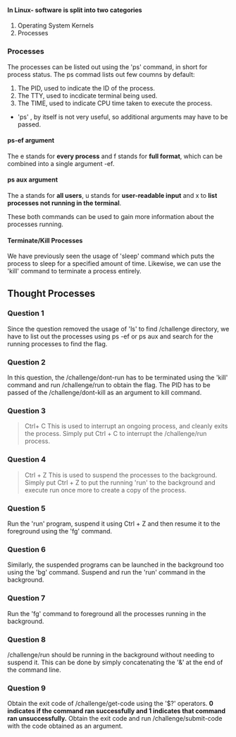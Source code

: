 #### In Linux- software is split into two categories
1. Operating System Kernels
2. Processes

### Processes
The processes can be listed out using the 'ps' command, in short for process status.
The ps commad lists out few coumns by default:
1. The PID, used to indicate the ID of the process.
2. The TTY, used to incdicate terminal being used.
3. The TIME, used to indicate CPU time taken to execute the process.

+ 'ps' , by itself is not very useful, so additional arguments may have to be passed.

#### ps-ef argument
The e stands for **every process** and f stands for **full format**, which can be combined into a single argument -ef.

#### ps aux argument
The a stands for **all users**, u stands for **user-readable input** and x to **list processes not running in the terminal**.

These both commands can be used to gain more information about the processes running.

#### Terminate/Kill Processes
We have previously seen the usage of 'sleep' command which puts the process to sleep for a specified amount of time. Likewise, we can use the 'kill' command to terminate a process entirely.



## Thought Processes
### Question 1
Since the question removed the usage of 'ls' to find /challenge directory, we have to list out the processes using ps -ef or ps aux and search for the running processes to find the flag.

### Question 2
In this question, the /challenge/dont-run has to be terminated using the 'kill' command and run /challenge/run to obtain the flag. The PID has to be passed of the /challenge/dont-kill as an argument to kill command.

### Question 3
> Ctrl+ C
This is used to interrupt an ongoing process, and cleanly exits the process. Simply put Ctrl + C to interrupt the /challenge/run process.

### Question 4
> Ctrl + Z
This is used to suspend the processes to the background. Simply put Ctrl + Z to put the running 'run' to the background and execute run once more to create a copy of the process.

### Question 5
Run the 'run' program, suspend it using Ctrl + Z and then resume it to the foreground using the 'fg' command.

### Question 6
Similarly, the suspended programs can be launched in the background too using the 'bg' command. Suspend and run the 'run' command in the background.

### Question 7
Run the 'fg' command to foreground all the processes running in the background.

### Question 8
/challenge/run should be running in the background without needing to suspend it. This can be done by simply concatenating the '&' at the end of the command line.

### Question 9
Obtain the exit code of /challenge/get-code using the '$?' operators. **0 indicates if the command ran successfully and 1 indicates that command ran unsuccessfully.**
Obtain the exit code and run /challenge/submit-code with the code obtained as an argument.
